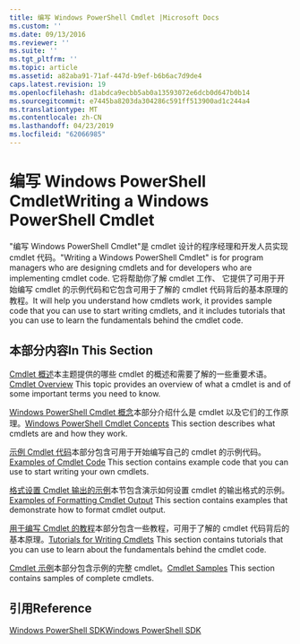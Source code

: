 ```yaml
---
title: 编写 Windows PowerShell Cmdlet |Microsoft Docs
ms.custom: ''
ms.date: 09/13/2016
ms.reviewer: ''
ms.suite: ''
ms.tgt_pltfrm: ''
ms.topic: article
ms.assetid: a82aba91-71af-447d-b9ef-b6b6ac7d9de4
caps.latest.revision: 19
ms.openlocfilehash: d1abdca9ecbb5ab0a13593072e6dcb0d647b0b14
ms.sourcegitcommit: e7445ba8203da304286c591ff513900ad1c244a4
ms.translationtype: MT
ms.contentlocale: zh-CN
ms.lasthandoff: 04/23/2019
ms.locfileid: "62066985"
---
```

# <a name="writing-a-windows-powershell-cmdlet"></a><span data-ttu-id="1d68b-102">编写 Windows PowerShell Cmdlet</span><span class="sxs-lookup"><span data-stu-id="1d68b-102">Writing a Windows PowerShell Cmdlet</span></span>

<span data-ttu-id="1d68b-103">"编写 Windows PowerShell Cmdlet"是 cmdlet 设计的程序经理和开发人员实现 cmdlet 代码。</span><span class="sxs-lookup"><span data-stu-id="1d68b-103">"Writing a Windows PowerShell Cmdlet" is for program managers who are designing cmdlets and for developers who are implementing cmdlet code.</span></span> <span data-ttu-id="1d68b-104">它将帮助你了解 cmdlet 工作、 它提供了可用于开始编写 cmdlet 的示例代码和它包含可用于了解的 cmdlet 代码背后的基本原理的教程。</span><span class="sxs-lookup"><span data-stu-id="1d68b-104">It will help you understand how cmdlets work, it provides sample code that you can use to start writing cmdlets, and it includes tutorials that you can use to learn the fundamentals behind the cmdlet code.</span></span>

## <a name="in-this-section"></a><span data-ttu-id="1d68b-105">本部分内容</span><span class="sxs-lookup"><span data-stu-id="1d68b-105">In This Section</span></span>

<span data-ttu-id="1d68b-106">[Cmdlet 概述](./cmdlet-overview.md)本主题提供的哪些 cmdlet 的概述和需要了解的一些重要术语。</span><span class="sxs-lookup"><span data-stu-id="1d68b-106">[Cmdlet Overview](./cmdlet-overview.md) This topic provides an overview of what a cmdlet is and of some important terms you need to know.</span></span>

<span data-ttu-id="1d68b-107">[Windows PowerShell Cmdlet 概念](./windows-powershell-cmdlet-concepts.md)本部分介绍什么是 cmdlet 以及它们的工作原理。</span><span class="sxs-lookup"><span data-stu-id="1d68b-107">[Windows PowerShell Cmdlet Concepts](./windows-powershell-cmdlet-concepts.md) This section describes what cmdlets are and how they work.</span></span>

<span data-ttu-id="1d68b-108">[示例 Cmdlet 代码](./examples-of-cmdlet-code.md)本部分包含可用于开始编写自己的 cmdlet 的示例代码。</span><span class="sxs-lookup"><span data-stu-id="1d68b-108">[Examples of Cmdlet Code](./examples-of-cmdlet-code.md) This section contains example code that you can use to start writing your own cmdlets.</span></span>

<span data-ttu-id="1d68b-109">[格式设置 Cmdlet 输出的示例](https://msdn.microsoft.com/en-us/65829249-124d-47d0-9bf3-8e397dc55855)本节包含演示如何设置 cmdlet 的输出格式的示例。</span><span class="sxs-lookup"><span data-stu-id="1d68b-109">[Examples of Formatting Cmdlet Output](https://msdn.microsoft.com/en-us/65829249-124d-47d0-9bf3-8e397dc55855) This section contains examples that demonstrate how to format cmdlet output.</span></span>

<span data-ttu-id="1d68b-110">[用于编写 Cmdlet 的教程](./tutorials-for-writing-cmdlets.md)本部分包含一些教程，可用于了解的 cmdlet 代码背后的基本原理。</span><span class="sxs-lookup"><span data-stu-id="1d68b-110">[Tutorials for Writing Cmdlets](./tutorials-for-writing-cmdlets.md) This section contains tutorials that you can use to learn about the fundamentals behind the cmdlet code.</span></span>

<span data-ttu-id="1d68b-111">[Cmdlet 示例](./cmdlet-samples.md)本部分包含示例的完整 cmdlet。</span><span class="sxs-lookup"><span data-stu-id="1d68b-111">[Cmdlet Samples](./cmdlet-samples.md) This section contains samples of complete cmdlets.</span></span>

## <a name="reference"></a><span data-ttu-id="1d68b-112">引用</span><span class="sxs-lookup"><span data-stu-id="1d68b-112">Reference</span></span>

[<span data-ttu-id="1d68b-113">Windows PowerShell SDK</span><span class="sxs-lookup"><span data-stu-id="1d68b-113">Windows PowerShell SDK</span></span>](../windows-powershell-reference.md)
